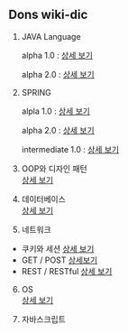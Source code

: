 ## Dons wiki-dic

1. JAVA Language  

    alpha 1.0 : [상세 보기](https://github.com/Donsworkout/techInterview/blob/master/java/java.md)

    alpha 2.0 : [상세 보기](https://github.com/Donsworkout/techInterview/blob/master/java/java_2.md)

2. SPRING  

    alpla 1.0 : [상세 보기](https://github.com/Donsworkout/techInterview/blob/master/spring/spring.md)

    alpha 2.0 : [상세 보기](https://github.com/Donsworkout/techInterview/blob/master/spring/spring_2.md)

    intermediate 1.0 : [상세 보기](https://github.com/Donsworkout/techInterview/blob/master/spring/spring_intermediate.md)

3. OOP와 디자인 패턴  
[상세 보기](https://github.com/Donsworkout/techInterview/blob/master/oop/oop.md)

4. 데이터베이스  
[상세 보기](https://github.com/Donsworkout/techInterview/blob/master/database/database.md)

5. 네트워크  
- 쿠키와 세션 [상세 보기](https://github.com/WeareSoft/tech-interview/blob/master/contents/network.md#%EC%BF%A0%ED%82%A4%EC%99%80-%EC%84%B8%EC%85%98)
- GET / POST [상세보기](https://github.com/WeareSoft/tech-interview/blob/master/contents/network.md#get-%EB%A9%94%EC%84%9C%EB%93%9C%EC%99%80-post-%EB%A9%94%EC%84%9C%EB%93%9C)
- REST / RESTful [상세 보기](https://github.com/WeareSoft/tech-interview/blob/master/contents/network.md#rest%EC%99%80-restful%EC%9D%98-%EA%B0%9C%EB%85%90)

6. OS   
[상세 보기](https://github.com/Donsworkout/techInterview/blob/master/os/os.md)

7. 자바스크립트 
